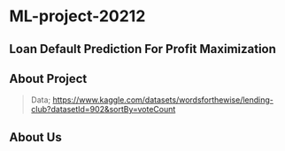 # ML-project-20212

## Loan Default Prediction For Profit Maximization

## About Project

> Data; https://www.kaggle.com/datasets/wordsforthewise/lending-club?datasetId=902&sortBy=voteCount

## About Us

